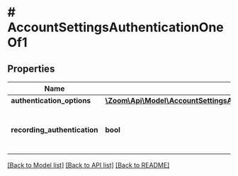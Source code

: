 # # AccountSettingsAuthenticationOneOf1

## Properties

Name | Type | Description | Notes
------------ | ------------- | ------------- | -------------
**authentication_options** | [**\Zoom\Api\Model\AccountSettingsAuthenticationOneOf1AuthenticationOptions[]**](AccountSettingsAuthenticationOneOf1AuthenticationOptions.md) |  | [optional]
**recording_authentication** | **bool** | Only authenticated users can view cloud recordings | [optional]

[[Back to Model list]](../../README.md#models) [[Back to API list]](../../README.md#endpoints) [[Back to README]](../../README.md)
